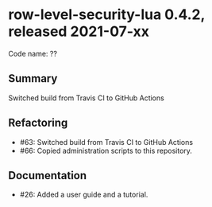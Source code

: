 # row-level-security-lua 0.4.2, released 2021-07-xx

Code name: ??

## Summary

Switched build from Travis CI to GitHub Actions

## Refactoring

* #63: Switched build from Travis CI to GitHub Actions
* #66: Copied administration scripts to this repository.
  
## Documentation

* #26: Added a user guide and a tutorial.